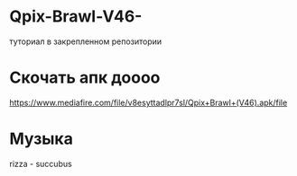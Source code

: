 # Qpix-Brawl-V46-
туториал в закрепленном репозитории
# Скочать апк доооо
https://www.mediafire.com/file/v8esyttadlpr7sl/Qpix+Brawl+(V46).apk/file
# Музыка
rizza - succubus
